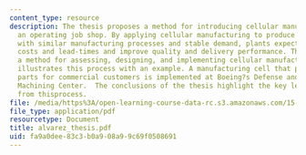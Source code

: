 ```yaml
---
content_type: resource
description: The thesis proposes a method for introducing cellular manufacturing in
  an operating job shop. By applying cellular manufacturing to produce part families
  with similar manufacturing processes and stable demand, plants expect to reduce
  costs and lead-times and improve quality and delivery performance. The thesis outlines
  a method for assessing, designing, and implementing cellular manufacturing, and
  illustrates this process with an example. A manufacturing cell that produces aluminum
  parts for commercial customers is implemented at Boeing?s Defense and Space Group
  Machining Center.  The conclusions of the thesis highlight the key lessons learned
  from thisprocess.
file: /media/https%3A/open-learning-course-data-rc.s3.amazonaws.com/15-763j-manufacturing-system-and-supply-chain-design-spring-2005/fa9a0dee83c3b0a908a99c69f0508691_alvarez_thesis.pdf
file_type: application/pdf
resourcetype: Document
title: alvarez_thesis.pdf
uid: fa9a0dee-83c3-b0a9-08a9-9c69f0508691
---
```

